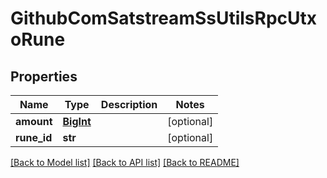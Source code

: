 # GithubComSatstreamSsUtilsRpcUtxoRune

## Properties
Name | Type | Description | Notes
------------ | ------------- | ------------- | -------------
**amount** | [**BigInt**](BigInt.md) |  | [optional] 
**rune_id** | **str** |  | [optional] 

[[Back to Model list]](../README.md#documentation-for-models) [[Back to API list]](../README.md#documentation-for-api-endpoints) [[Back to README]](../README.md)

